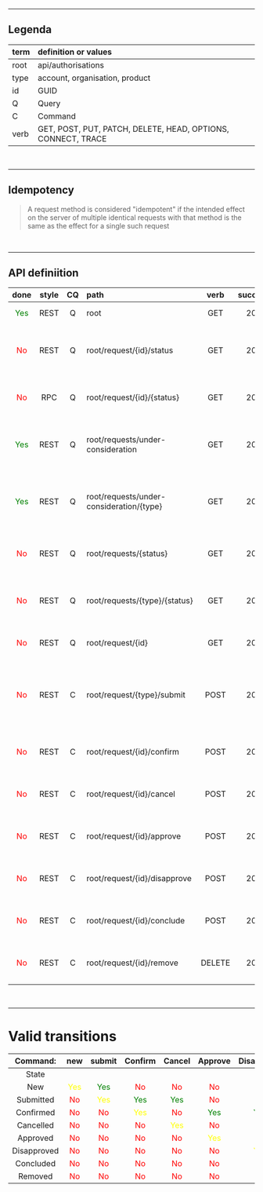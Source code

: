 ***
## Legenda

term| definition or values
|:---|:---|
|root|api/authorisations  
|type|account, organisation, product   
|id|GUID  
|Q|Query  
|C|Command
|verb| GET, POST, PUT, PATCH, DELETE, HEAD, OPTIONS, CONNECT, TRACE  |
</br>  
  
  ***  

## Idempotency

> A request method is considered "idempotent" if the intended effect on the server of multiple identical requests with that method is the same as the effect for a single such request

</br>  

*** 
## API definiition

|done|style|CQ|path | verb | success | Error | description|
|:---:|:---:|:---:|:---|:---:|:---:|:---:|---|
|<span style="color:green">Yes</span>|REST|Q|root|GET| 200 | 404| returns { status: "up" }|
|<span style="color:red">No</span>|REST|Q|root/request/{id}/status |GET| 200|404|  returns current status of request with {id}|
|<span style="color:red">No</span>|RPC|Q|root/request/{id}/{status} |GET|200|404|  returns true if status of request with {id}| is {status}
|<span style="color:green">Yes</span>|REST|Q|root/requests/under-consideration |GET| 200|404| return total number of requests being processed
|<span style="color:green">Yes</span>|REST|Q|root/requests/under-consideration/{type} |GET| 200 |404 | return total number of account requests of {type }being processed
|<span style="color:red">No</span>|REST|Q|root/requests/{status} |GET| 200|404|  returns all requests with status = {status}
|<span style="color:red">No</span>|REST|Q|root/requests/{type}/{status} |GET| 200|404|  returns all requests of {type} with status = {status}}
|<span style="color:red">No</span>|REST|Q|root/request/{id}|GET| 200|404|  return  account request info
|<span style="color:red">No</span>|REST|C|root/request/{type}/submit|POST| 202|404,405|  submit request where type is in {account, product, organisation}
|<span style="color:red">No</span>|REST|C|root/request/{id}/confirm|POST| 202|404,405|  confirm request where id = {id} 
|<span style="color:red">No</span>|REST|C|root/request/{id}/cancel|POST| 202|404,405|  cancel request where id = {id} 
|<span style="color:red">No</span>|REST|C|root/request/{id}/approve|POST| 202|404,405|  approve request where id = {id} 
|<span style="color:red">No</span>|REST|C|root/request/{id}/disapprove|POST| 202|404,405|  disapprove request where id = {id} 
|<span style="color:red">No</span>|REST|C|root/request/{id}/conclude|POST| 202|404,405|  conclude request where id = {id} 
|<span style="color:red">No</span>|REST|C|root/request/{id}/remove|DELETE|  204|404,405| remove request where id = {id} 

<br>  


***
# Valid transitions

 |Command: |new|submit|Confirm|Cancel|Approve|Disapprove|Conclude|Remove|
 |:---:|:---:|:---:|:---:|:---:|:---:|:---:|:---:|:---:|
 |State |||||||||
|New|<span style="color:yellow">Yes</span>|<span style="color:green">Yes</span>|<span style="color:red">No</span>|<span style="color:red">No</span>|<span style="color:red">No</span>|<span style="color:red">No</span>|<span style="color:red">No</span>|<span style="color:green">Yes</span>
|Submitted|<span style="color:red">No</span>|<span style="color:yellow">Yes</span>|<span style="color:green">Yes</span>|<span style="color:green">Yes</span>|<span style="color:red">No</span>|<span style="color:red">No</span>|<span style="color:red">No</span>|<span style="color:red">No</span>
|Confirmed|<span style="color:red">No</span>|<span style="color:red">No</span>|<span style="color:yellow">Yes</span>|<span style="color:red">No</span>|<span style="color:green">Yes</span>|<span style="color:green">Yes</span>|<span style="color:red">No</span>|<span style="color:red">No</span>
|Cancelled|<span style="color:red">No</span>|<span style="color:red">No</span>|<span style="color:red">No</span>|<span style="color:yellow">Yes</span>|<span style="color:red">No</span>|<span style="color:red">No</span>|<span style="color:green">Yes</span>|<span style="color:red">No</span>
|Approved|<span style="color:red">No</span>|<span style="color:red">No</span>|<span style="color:red">No</span>|<span style="color:red">No</span>|<span style="color:yellow">Yes</span>|<span style="color:red">No</span>|<span style="color:green">Yes</span>|<span style="color:red">No</span>
|Disapproved|<span style="color:red">No</span>|<span style="color:red">No</span>|<span style="color:red">No</span>|<span style="color:red">No</span>|<span style="color:red">No</span>|<span style="color:yellow">Yes</span>|<span style="color:green">Yes</span>|<span style="color:red">No</span>
|Concluded|<span style="color:red">No</span>|<span style="color:red">No</span>|<span style="color:red">No</span>|<span style="color:red">No</span>|<span style="color:red">No</span>|<span style="color:red">No</span>|<span style="color:yellow">Yes</span>|<span style="color:green">Yes</span>
|Removed|<span style="color:red">No</span>|<span style="color:red">No</span>|<span style="color:red">No</span>|<span style="color:red">No</span>|<span style="color:red">No</span>|<span style="color:red">No</span>|<span style="color:red">No</span>|<span style="color:yellow">Yes</span>

